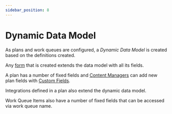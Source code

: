 ```yaml
---
sidebar_position: 8
---
```


# Dynamic Data Model

As plans and work queues are configured, a *Dynamic Data Model* is created based on the definitions created.

Any [form](/creating-plans/forms-and-fields/form-editor) that is created extends the data model with all its fields. 

A plan has a number of fixed fields and [Content Managers](/using-healix/user-types#content-manager) can add new plan fields with [Custom Fields](/creating-plans/forms-and-fields/custom-fields).  

Integrations defined in a plan also extend the dynamic data model.

Work Queue Items also have a number of fixed fields that can be accessed via work queue name.

